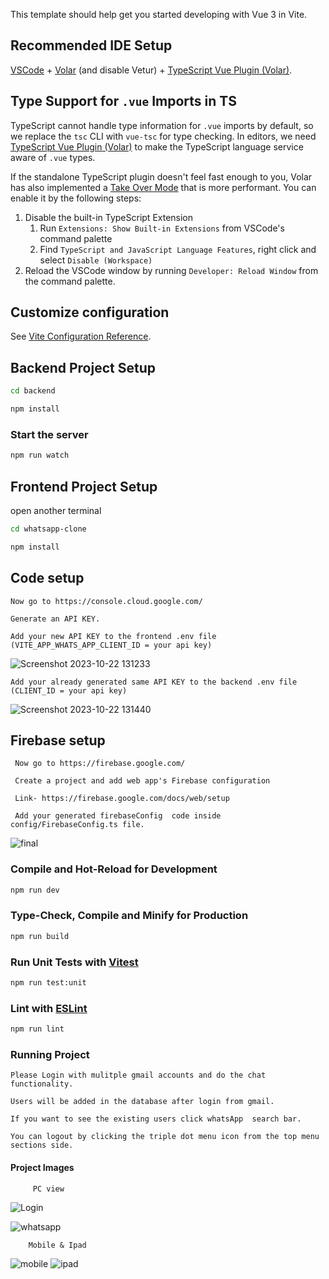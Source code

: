 This template should help get you started developing with Vue 3 in Vite.

## Recommended IDE Setup

[VSCode](https://code.visualstudio.com/) + [Volar](https://marketplace.visualstudio.com/items?itemName=Vue.volar) (and disable Vetur) + [TypeScript Vue Plugin (Volar)](https://marketplace.visualstudio.com/items?itemName=Vue.vscode-typescript-vue-plugin).

## Type Support for `.vue` Imports in TS

TypeScript cannot handle type information for `.vue` imports by default, so we replace the `tsc` CLI with `vue-tsc` for type checking. In editors, we need [TypeScript Vue Plugin (Volar)](https://marketplace.visualstudio.com/items?itemName=Vue.vscode-typescript-vue-plugin) to make the TypeScript language service aware of `.vue` types.

If the standalone TypeScript plugin doesn't feel fast enough to you, Volar has also implemented a [Take Over Mode](https://github.com/johnsoncodehk/volar/discussions/471#discussioncomment-1361669) that is more performant. You can enable it by the following steps:

1. Disable the built-in TypeScript Extension
    1) Run `Extensions: Show Built-in Extensions` from VSCode's command palette
    2) Find `TypeScript and JavaScript Language Features`, right click and select `Disable (Workspace)`
2. Reload the VSCode window by running `Developer: Reload Window` from the command palette.

## Customize configuration

See [Vite Configuration Reference](https://vitejs.dev/config/).

## Backend Project Setup

```sh
cd backend
```

```sh
npm install
```

### Start the server
```sh
npm run watch
```

## Frontend Project Setup
open another terminal
```sh
cd whatsapp-clone
```

```sh
npm install
```

## Code setup
    Now go to https://console.cloud.google.com/

    Generate an API KEY.

    Add your new API KEY to the frontend .env file (VITE_APP_WHATS_APP_CLIENT_ID = your api key)
   
   ![Screenshot 2023-10-22 131233](https://github.com/banushanv/whatsapp-clone-web/assets/35912208/8d90b6bc-ad57-4d3e-a583-0374a0c3734f)
  
    Add your already generated same API KEY to the backend .env file (CLIENT_ID = your api key)

   ![Screenshot 2023-10-22 131440](https://github.com/banushanv/whatsapp-clone-web/assets/35912208/1f9bb000-c3b9-40a6-8282-69a687cfc7c0)


 ## Firebase setup
     Now go to https://firebase.google.com/

     Create a project and add web app's Firebase configuration 

     Link- https://firebase.google.com/docs/web/setup

     Add your generated firebaseConfig  code inside config/FirebaseConfig.ts file.
     

![final](https://github.com/banushanv/whatsapp-clone-web/assets/35912208/178f61be-552e-47d0-b481-4e3ab505342d)


     

### Compile and Hot-Reload for Development

```sh
npm run dev
```

### Type-Check, Compile and Minify for Production

```sh
npm run build
```

### Run Unit Tests with [Vitest](https://vitest.dev/)

```sh
npm run test:unit
```

### Lint with [ESLint](https://eslint.org/)

```sh
npm run lint
```

### Running Project
    Please Login with mulitple gmail accounts and do the chat functionality.

    Users will be added in the database after login from gmail.

    If you want to see the existing users click whatsApp  search bar.
    
    You can logout by clicking the triple dot menu icon from the top menu sections side.

   #### Project Images
         PC view
![Login](https://github.com/banushanv/whatsapp-clone-web/assets/35912208/2b4861ea-94ac-4631-a213-a48d09652541)

![whatsapp](https://github.com/banushanv/whatsapp-clone-web/assets/35912208/2ce75311-ee99-4174-bc7d-856bf40dd08e)

        Mobile & Ipad
![mobile](https://github.com/banushanv/whatsapp-clone-web/assets/35912208/506d73d5-b28d-4523-b378-1a31640e19d8)  ![ipad](https://github.com/banushanv/whatsapp-clone-web/assets/35912208/2da90cac-0f0d-4902-b8b9-e74d4d212352)




